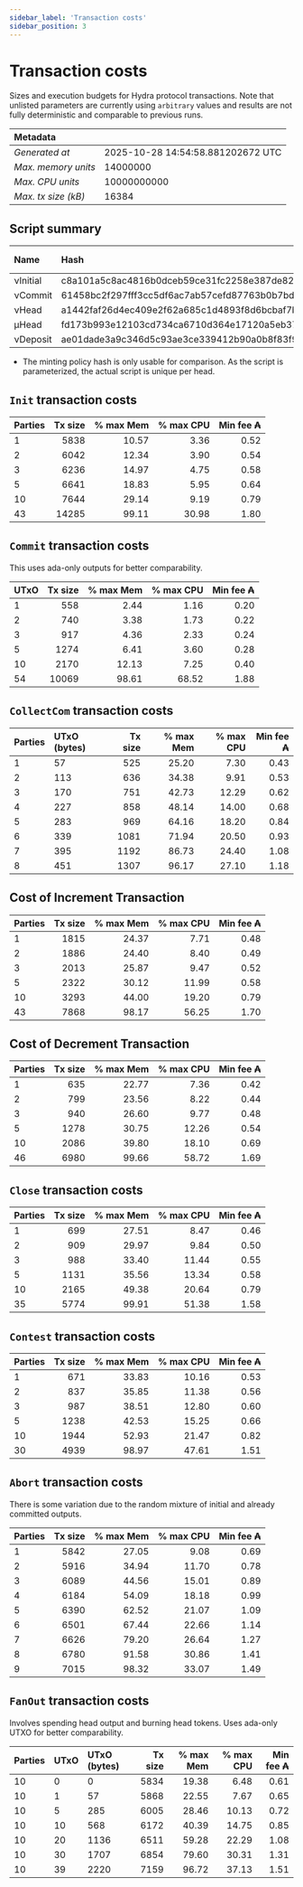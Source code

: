 ```yaml
--- 
sidebar_label: 'Transaction costs' 
sidebar_position: 3 
--- 
```


# Transaction costs 

Sizes and execution budgets for Hydra protocol transactions. Note that unlisted parameters are currently using `arbitrary` values and results are not fully deterministic and comparable to previous runs.

| Metadata | |
| :--- | :--- |
| _Generated at_ | 2025-10-28 14:54:58.881202672 UTC |
| _Max. memory units_ | 14000000 |
| _Max. CPU units_ | 10000000000 |
| _Max. tx size (kB)_ | 16384 |

## Script summary

| Name   | Hash | Size (Bytes) 
| :----- | :--- | -----------: 
| νInitial | c8a101a5c8ac4816b0dceb59ce31fc2258e387de828f02961d2f2045 | 2652 | 
| νCommit | 61458bc2f297fff3cc5df6ac7ab57cefd87763b0b7bd722146a1035c | 685 | 
| νHead | a1442faf26d4ec409e2f62a685c1d4893f8d6bcbaf7bcb59d6fa1340 | 14599 | 
| μHead | fd173b993e12103cd734ca6710d364e17120a5eb37a224c64ab2b188* | 5284 | 
| νDeposit | ae01dade3a9c346d5c93ae3ce339412b90a0b8f83f94ec6baa24e30c | 1102 | 

* The minting policy hash is only usable for comparison. As the script is parameterized, the actual script is unique per head.

## `Init` transaction costs

| Parties | Tx size | % max Mem | % max CPU | Min fee ₳ |
| :------ | ------: | --------: | --------: | --------: |
| 1| 5838 | 10.57 | 3.36 | 0.52 |
| 2| 6042 | 12.34 | 3.90 | 0.54 |
| 3| 6236 | 14.97 | 4.75 | 0.58 |
| 5| 6641 | 18.83 | 5.95 | 0.64 |
| 10| 7644 | 29.14 | 9.19 | 0.79 |
| 43| 14285 | 99.11 | 30.98 | 1.80 |


## `Commit` transaction costs
 This uses ada-only outputs for better comparability.

| UTxO | Tx size | % max Mem | % max CPU | Min fee ₳ |
| :--- | ------: | --------: | --------: | --------: |
| 1| 558 | 2.44 | 1.16 | 0.20 |
| 2| 740 | 3.38 | 1.73 | 0.22 |
| 3| 917 | 4.36 | 2.33 | 0.24 |
| 5| 1274 | 6.41 | 3.60 | 0.28 |
| 10| 2170 | 12.13 | 7.25 | 0.40 |
| 54| 10069 | 98.61 | 68.52 | 1.88 |


## `CollectCom` transaction costs

| Parties | UTxO (bytes) |Tx size | % max Mem | % max CPU | Min fee ₳ |
| :------ | :----------- |------: | --------: | --------: | --------: |
| 1 | 57 | 525 | 25.20 | 7.30 | 0.43 |
| 2 | 113 | 636 | 34.38 | 9.91 | 0.53 |
| 3 | 170 | 751 | 42.73 | 12.29 | 0.62 |
| 4 | 227 | 858 | 48.14 | 14.00 | 0.68 |
| 5 | 283 | 969 | 64.16 | 18.20 | 0.84 |
| 6 | 339 | 1081 | 71.94 | 20.50 | 0.93 |
| 7 | 395 | 1192 | 86.73 | 24.40 | 1.08 |
| 8 | 451 | 1307 | 96.17 | 27.10 | 1.18 |


## Cost of Increment Transaction

| Parties | Tx size | % max Mem | % max CPU | Min fee ₳ |
| :------ | ------: | --------: | --------: | --------: |
| 1| 1815 | 24.37 | 7.71 | 0.48 |
| 2| 1886 | 24.40 | 8.40 | 0.49 |
| 3| 2013 | 25.87 | 9.47 | 0.52 |
| 5| 2322 | 30.12 | 11.99 | 0.58 |
| 10| 3293 | 44.00 | 19.20 | 0.79 |
| 43| 7868 | 98.17 | 56.25 | 1.70 |


## Cost of Decrement Transaction

| Parties | Tx size | % max Mem | % max CPU | Min fee ₳ |
| :------ | ------: | --------: | --------: | --------: |
| 1| 635 | 22.77 | 7.36 | 0.42 |
| 2| 799 | 23.56 | 8.22 | 0.44 |
| 3| 940 | 26.60 | 9.77 | 0.48 |
| 5| 1278 | 30.75 | 12.26 | 0.54 |
| 10| 2086 | 39.80 | 18.10 | 0.69 |
| 46| 6980 | 99.66 | 58.72 | 1.69 |


## `Close` transaction costs

| Parties | Tx size | % max Mem | % max CPU | Min fee ₳ |
| :------ | ------: | --------: | --------: | --------: |
| 1| 699 | 27.51 | 8.47 | 0.46 |
| 2| 909 | 29.97 | 9.84 | 0.50 |
| 3| 988 | 33.40 | 11.44 | 0.55 |
| 5| 1131 | 35.56 | 13.34 | 0.58 |
| 10| 2165 | 49.38 | 20.64 | 0.79 |
| 35| 5774 | 99.91 | 51.38 | 1.58 |


## `Contest` transaction costs

| Parties | Tx size | % max Mem | % max CPU | Min fee ₳ |
| :------ | ------: | --------: | --------: | --------: |
| 1| 671 | 33.83 | 10.16 | 0.53 |
| 2| 837 | 35.85 | 11.38 | 0.56 |
| 3| 987 | 38.51 | 12.80 | 0.60 |
| 5| 1238 | 42.53 | 15.25 | 0.66 |
| 10| 1944 | 52.93 | 21.47 | 0.82 |
| 30| 4939 | 98.97 | 47.61 | 1.51 |


## `Abort` transaction costs
There is some variation due to the random mixture of initial and already committed outputs.

| Parties | Tx size | % max Mem | % max CPU | Min fee ₳ |
| :------ | ------: | --------: | --------: | --------: |
| 1| 5842 | 27.05 | 9.08 | 0.69 |
| 2| 5916 | 34.94 | 11.70 | 0.78 |
| 3| 6089 | 44.56 | 15.01 | 0.89 |
| 4| 6184 | 54.09 | 18.18 | 0.99 |
| 5| 6390 | 62.52 | 21.07 | 1.09 |
| 6| 6501 | 67.44 | 22.66 | 1.14 |
| 7| 6626 | 79.20 | 26.64 | 1.27 |
| 8| 6780 | 91.58 | 30.86 | 1.41 |
| 9| 7015 | 98.32 | 33.07 | 1.49 |


## `FanOut` transaction costs
Involves spending head output and burning head tokens. Uses ada-only UTXO for better comparability.

| Parties | UTxO  | UTxO (bytes) | Tx size | % max Mem | % max CPU | Min fee ₳ |
| :------ | :---- | :----------- | ------: | --------: | --------: | --------: |
| 10 | 0 | 0 | 5834 | 19.38 | 6.48 | 0.61 |
| 10 | 1 | 57 | 5868 | 22.55 | 7.67 | 0.65 |
| 10 | 5 | 285 | 6005 | 28.46 | 10.13 | 0.72 |
| 10 | 10 | 568 | 6172 | 40.39 | 14.75 | 0.85 |
| 10 | 20 | 1136 | 6511 | 59.28 | 22.29 | 1.08 |
| 10 | 30 | 1707 | 6854 | 79.60 | 30.31 | 1.31 |
| 10 | 39 | 2220 | 7159 | 96.72 | 37.13 | 1.51 |

